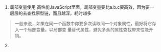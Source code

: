 1. 局部变量使用
高性能JavaScript里面，局部变量要比a.b.c要高效，因为要一层层的去查找原型链，而且越深，耗时越多
>一般来说，如果在同一个函数中你要多次读取同一个对象属性，最好将它存入一个局部变量。以局部变 量替代属性，避免多余的属性查找带来性能开销。

2. 
